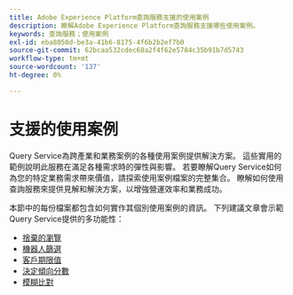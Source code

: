 ```yaml
---
title: Adobe Experience Platform查詢服務支援的使用案例
description: 瞭解Adobe Experience Platform查詢服務支援哪些使用案例。
keywords: 查詢服務；使用案例
exl-id: eba8050d-be3a-41b6-8175-4f6b2b2ef7b0
source-git-commit: 62bcaa532cdec68a2f4f62e5784c35b91b7d5743
workflow-type: tm+mt
source-wordcount: '137'
ht-degree: 0%

---
```


# 支援的使用案例

Query Service為跨產業和業務案例的各種使用案例提供解決方案。 這些實用的範例說明此服務在滿足各種需求時的彈性與影響。 若要瞭解Query Service如何為您的特定業務需求帶來價值，請探索使用案例檔案的完整集合。 瞭解如何使用查詢服務來提供見解和解決方案，以增強營運效率和業務成功。

本節中的每份檔案都包含如何實作其個別使用案例的資訊。 下列建議文章會示範Query Service提供的多功能性：

- [捨棄的瀏覽](./abandoned-browse.md)
- [機器人篩選](./bot-filtering.md)
- [客戶期限值](./customer-lifetime-value.md)
- [決定傾向分數](./propensity-score.md)
- [模糊比對](./fuzzy-match.md)
